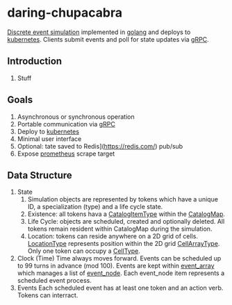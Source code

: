 # daring-chupacabra
[Discrete event simulation](https://en.wikipedia.org/wiki/Discrete-event_simulation) implemented in [golang](https://go.dev/) and deploys to [kubernetes](https://kubernetes.io/).  Clients submit events and poll for state updates via [gRPC](https://en.wikipedia.org/wiki/GRPC).

## Introduction
1.  Stuff

## Goals
1. Asynchronous or synchronous operation
1. Portable communication via [gRPC](https://en.wikipedia.org/wiki/GRPC)
1. Deploy to [kubernetes](https://kubernetes.io/)
1. Minimal user interface
1. Optional: tate saved to Redis](https://redis.com/) pub/sub
1. Expose [prometheus](https://prometheus.io) scrape target

## Data Structure
1. State
    1. Simulation objects are represented by tokens which have a unique ID, a specialization (type) and a life cycle state.
    1. Existence: all tokens hava a [CatalogItemType](https://github.com/guycole/daring-chupacabra/blob/main/server/catalog.go) within the [CatalogMap](https://github.com/guycole/daring-chupacabra/blob/main/server/catalog.go).  
    1. Life Cycle: objects are scheduled, created and optionally deleted.  All tokens remain resident within CatalogMap during the simulation.  
    1. Location: tokens can reside anywhere on a 2D grid of cells.  [LocationType](https://github.com/guycole/daring-chupacabra/blob/main/server/location.go) represents position within the 2D grid [CellArrayType](https://github.com/guycole/daring-chupacabra/blob/main/server/cell_array.go).  Only one token can occupy a [CellType](https://github.com/guycole/daring-chupacabra/blob/main/server/cell.go).  
1. Clock (Time)
    Time always moves forward.  Events can be scheduled up to 99 turns in advance (mod 100).  Events are kept within [event_array](https://github.com/guycole/daring-chupacabra/blob/main/server/event_array.go) which manages a list of [event_node](https://github.com/guycole/daring-chupacabra/blob/main/server/event_node.go).  Each event_node item represents a scheduled event process.
1. Events
    Each scheduled event has at least one token and an action verb.  Tokens can interract.